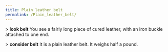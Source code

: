 ```yaml
---
title: Plain leather belt
permalink: /Plain_leather_belt/
---
```


\> **look belt**
You see a fairly long piece of cured leather, with an iron buckle
attached to
one end.

\> **consider belt**
It is a plain leather belt.
It weighs half a pound.